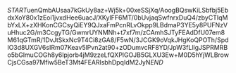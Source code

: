 $START$uenQmbAUsaa7kGkUy8az+Wj5k+00xeSSjXq/AoogBQswKiLSbfbj5EbdxXoY80x1zEoi1jvxdHee6uacJ/XKyIFF6MT/0bUvjaqSwfnrxDuQ4/zbyCTIqMbYxLX+zXHKonCGCsyQiEY9QJxaFmPcnRLvOkpp9LBdmaP3YE5y8PUFNzVuHhuc2G/m3CcgyTG/GwmrUYNMNh+t7xf7m/zCAmhSJTyFEAdDfU07em8M61qGTmR/1DvJtSkxNc9T4Ci8zGA8/F5wN/3JCGK9oVqkJHgKoQPOTh/SpdlO3d8UXGV6sIRm07Keav5lPvn2at90+zODumvcRF8YD/JpW3fLllgJSPRMRBo5bGlmuCOGh8y6lpjorb4jM9zzeLfQXPlGOJB5GLXU3Ew+M0D5hYjWLBrowCjsCGsa97Mfiw5BeT3Mt4FEARlsbhDpqIdM2JyN$END$